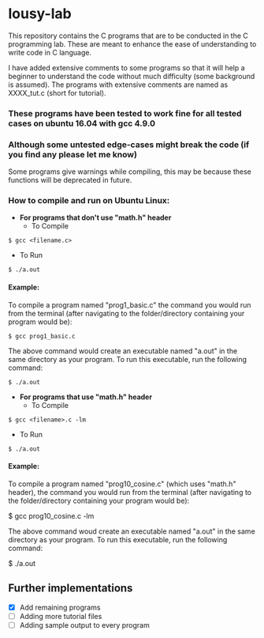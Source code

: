 # lousy-lab

This repository contains the C programs that are to be conducted in the C programming lab. These are meant to enhance the ease of understanding to write code in C language.

I have added extensive comments to some programs so that it will help a beginner to understand the code without much difficulty (some background is assumed). The programs with extensive comments are named as XXXX_tut.c (short for tutorial).

### These programs have been tested to work fine for all tested cases on ubuntu 16.04 with gcc 4.9.0
### Although some untested edge-cases might break the code (if you find any please let me know)

Some programs give warnings while compiling, this may be because these functions will be deprecated in future.  

### How to compile and run on Ubuntu Linux:
- **For programs that don't use "math.h" header**  
  - To Compile  
```
$ gcc <filename.c>  
```  
  - To Run  
```
$ ./a.out  
```  

#### Example:
To compile a program named "prog1_basic.c" the command you would run from the terminal (after navigating to the folder/directory containing your program would be):

```
$ gcc prog1_basic.c  
```
The above command would create an executable named "a.out" in the same directory as your program. To run this executable, run the following command:

```
$ ./a.out
```

- **For programs that use "math.h" header**  
  - To Compile  
```
$ gcc <filename>.c -lm  
```

  - To Run  
```
$ ./a.out  
```

#### Example:
To compile a program named "prog10_cosine.c" (which uses "math.h" header), the command you would run from the terminal (after navigating to the folder/directory containing your program would be):

$ gcc prog10_cosine.c -lm

The above command woud create an executable named "a.out" in the same directory as your program. To run this executable, run the following command:

$ ./a.out


## Further implementations
- [x] Add remaining programs
- [ ] Adding more tutorial files
- [ ] Adding sample output to every program
